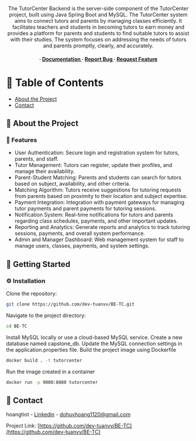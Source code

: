 <div align='center'>

<p>The TutorCenter Backend is the server-side component of the TutorCenter project, built using Java Spring Boot and MySQL. The TutorCenter system aims to connect tutors and parents by managing classes efficiently. It facilitates teachers and students in becoming tutors to earn money and provides a platform for parents and students to find suitable tutors to assist with their studies. The system focuses on addressing the needs of tutors and parents promptly, clearly, and accurately. </p>

<h4> <span> · </span> <a href="https://github.com/hoangtiot/BE-TC/blob/master/README.md"> Documentation </a> <span> · </span> <a href="https://github.com/hoangtiot/BE-TC/issues"> Report Bug </a> <span> · </span> <a href="https://github.com/hoangtiot/BE-TC/issues"> Request Feature </a> </h4>


</div>

# :notebook_with_decorative_cover: Table of Contents

- [About the Project](#star2-about-the-project)
- [Contact](#handshake-contact)


## :star2: About the Project

### :dart: Features
- User Authentication: Secure login and registration system for tutors, parents, and staff.
- Tutor Management: Tutors can register, update their profiles, and manage their availability.
- Parent-Student Matching: Parents and students can search for tutors based on subject, availability, and other criteria.
- Matching Algorithm: Tutors receive suggestions for tutoring requests from parents based on proximity to their location and subject expertise.
- Payment Integration: Integration with payment gateways for managing tutor payments and parent payments for tutoring sessions.
- Notification System: Real-time notifications for tutors and parents regarding class schedules, payments, and other important updates.
- Reporting and Analytics: Generate reports and analytics to track tutoring sessions, payments, and overall system performance.
- Admin and Manager Dashboard: Web management system for staff to manage users, classes, payments, and system settings.


## :toolbox: Getting Started

### :gear: Installation

Clone the repository:
```bash
git clone https://github.com/dev-tuanvv/BE-TC.git
```
Navigate to the project directory:
```bash
cd BE-TC
```
Install MySQL locally or use a cloud-based MySQL service. Create a new database named capstone_db. Update the MySQL connection settings in the application.properties file.
Build the project image using Dockerfile
```bash
docker build . -t tutorcenter
```
Run the image created in a container
```bash
docker run -p 9000:8080 tutorcenter
```


## :handshake: Contact

hoangtiot - [Linkedin](https://www.linkedin.com/in/hoangdh1262/) - dohuyhoang1120@gmail.com

Project Link: [https://github.com/dev-tuanvv/BE-TC](https://github.com/dev-tuanvv/BE-TC)
